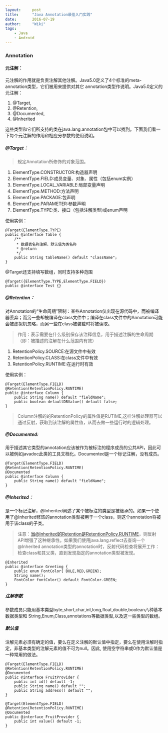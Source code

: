 ```yaml
---
layout:     post
title:      "Java Annotation最佳入门实践"
date:       2016-07-19
author:     "Wiki"
tags:
    - Java
    - Android
---
```




### Annotation

#### 元注解：
元注解的作用就是负责注解其他注解。Java5.0定义了4个标准的meta-annotation类型，它们被用来提供对其它 annotation类型作说明。Java5.0定义的元注解：
1. @Target,
2. @Retention,
3. @Documented,
4. @Inherited

这些类型和它们所支持的类在java.lang.annotation包中可以找到。下面我们看一下每个元注解的作用和相应分参数的使用说明。
##### @Target：
> 规定Annotation所修饰的对象范围。
1. ElementType.CONSTRUCTOR:构造器声明
2. ElementType.FIELD:成员变量、对象、属性（包括enum实例）
3. ElementType.LOCAL_VARIABLE:局部变量声明
4. ElementType.METHOD:方法声明
5. ElementType.PACKAGE:包声明
6. ElementType.PARAMETER:参数声明
7. ElementType.TYPE:类、接口（包括注解类型)或enum声明

使用实例：

```
@Target(ElementType.TYPE)
public @interface Table {
    /**
     * 数据表名称注解，默认值为类名称
     * @return
     */
    public String tableName() default "className";
}
```
@Target还支持填写数组，同时支持多种范围
```
@Target({ElementType.TYPE,ElementType.FIELD})
public @interface Test {}
```
##### @Retention：
对Annotation的“生命周期”限制：某些Annotation仅出现在源代码中，而被编译器丢弃；而另一些却被编译在class文件中；编译在class文件中的Annotation可能会被虚拟机忽略，而另一些在class被装载时将被读取。
> 作用：表示需要在什么级别保存该注释信息，用于描述注解的生命周期（即：被描述的注解在什么范围内有效）
1. RetentionPolicy.SOURCE:在源文件中有效
2. RetentionPolicy.CLASS:在class文件中有效
3. RetentionPolicy.RUNTIME:在运行时有效

使用实例：
```
@Target(ElementType.FIELD)
@Retention(RetentionPolicy.RUNTIME)
public @interface Column {
    public String name() default "fieldName";
    public boolean defaultDBValue() default false;
}
```
> Column注解的的RetentionPolicy的属性值是RUTIME,这样注解处理器可以通过反射，获取到该注解的属性值，从而去做一些运行时的逻辑处理。
##### @Documented:
用于描述其它类型的annotation应该被作为被标注的程序成员的公共API，因此可以被例如javadoc此类的工具文档化。Documented是一个标记注解，没有成员。

```
@Target(ElementType.FIELD)
@Retention(RetentionPolicy.RUNTIME)
@Documented
public @interface Column {
    public String name() default "fieldName";
}
```
##### @Inherited：
是一个标记注解，@Inherited阐述了某个被标注的类型是被继承的。如果一个使用了@Inherited修饰的annotation类型被用于一个class，则这个annotation将被用于该class的子类。

> 注意：当@Inherited的Retention是RetentionPolicy.RUNTIME，则反射API增强了这种继承性。如果我们使用java.lang.reflect去查询一个@Inherited annotation类型的annotation时，反射代码检查将展开工作：检查class和其父类，直到发现指定的annotation类型被发现。

```
@Inherited
public @interface Greeting {
    public enum FontColor{ BULE,RED,GREEN};
    String name();
    FontColor fontColor() default FontColor.GREEN;
}
```
##### 注解参数
参数成员只能用基本类型byte,short,char,int,long,float,double,boolean八种基本数据类型和 String,Enum,Class,annotations等数据类型,以及这一些类型的数组。
##### 默认值
注解元素必须有确定的值，要么在定义注解的默认值中指定，要么在使用注解时指定，非基本类型的注解元素的值不可为null。因此, 使用空字符串或0作为默认值是一种常用的做法。

```
@Target(ElementType.FIELD)
@Retention(RetentionPolicy.RUNTIME)
@Documented
public @interface FruitProvider {
    public int id() default -1;
    public String name() default "";
    public String address() default "";
}
```


```
@Target(ElementType.FIELD)
@Retention(RetentionPolicy.RUNTIME)
@Documented
public @interface FruitProvider {
    public int value() default -1;
}
```

